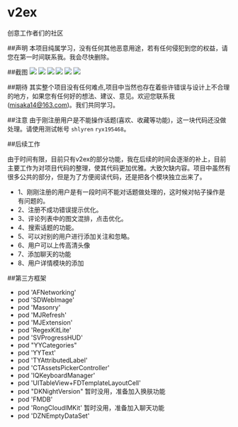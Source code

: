 # v2ex
创意工作者们的社区 

##声明
本项目纯属学习，没有任何其他恶意用途，若有任何侵犯到您的权益，请您在第一时间联系我。我会尽快删除。

##截图
![](http://ww2.sinaimg.cn/bmiddle/699150eagw1f1s9ehqdsqj20ku112jxv.jpg)
![](http://ww3.sinaimg.cn/bmiddle/699150eagw1f73rz3rfohj20ku1120vk.jpg)
![](http://ww3.sinaimg.cn/bmiddle/699150eagw1f73rz53vddj20ku112q7b.jpg)
![](http://ww1.sinaimg.cn/bmiddle/699150eagw1f1s9l975y1j20ku112dgq.jpg)
![](http://ww4.sinaimg.cn/bmiddle/699150eagw1f1s9dsdgp4j20ku112kbq.jpg)
![](http://ww3.sinaimg.cn/http://ww3.sinaimg.cn/mw690/699150eagw1f73s19czntj20ku1127gk.jpg/699150eagw1f73s19czntj20ku1127gk.jpg)

##期待
其实整个项目没有任何难点,项目中当然也存在着些许错误与设计上不合理的地方，如果您有任何好的想法、建议、意见。欢迎您联系我(misaka14@163.com)。我们共同学习。

##注意
由于刚注册用户是不能操作话题(喜欢、收藏等功能)，这一块代码还没做处理。请使用测试帐号 `shlyren` `ryx195468`。

##后续工作

由于时间有限，目前只有v2ex的部分功能，我在后续的时间会逐渐的补上，目前主要工作为对项目代码的整理，使其代码更加优雅。大致欠缺内容。项目中虽然有很多公共的部分，但是为了方便阅读代码，还是把各个模块独立出来了。

* 1、刚刚注册的用户是有一段时间不能对话题做处理的，这时候对帖子操作是有问题的。
* 2、注册不成功错误提示优化。
* 3、评论列表中的图文混排，点击优化。
* 4、搜索话题的功能。
* 5、可以对别的用户进行添加关注和忽略。
* 6、用户可以上传高清头像   
* 7、添加聊天的功能
* 8、用户详情模块的添加

##第三方框架
  * pod 'AFNetworking'
  * pod 'SDWebImage'
  * pod 'Masonry'
  * pod 'MJRefresh'
  * pod 'MJExtension'
  * pod 'RegexKitLite'
  * pod 'SVProgressHUD'
  * pod "YYCategories"
  * pod 'YYText'
  * pod 'TYAttributedLabel'
  * pod 'CTAssetsPickerController'
  * pod 'IQKeyboardManager'
  * pod 'UITableView+FDTemplateLayoutCell'
  * pod "DKNightVersion"                      暂时没用，准备加入换肤功能
  * pod 'FMDB'                               
  * pod 'RongCloudIMKit'                      暂时没用，准备加入聊天功能
  * pod 'DZNEmptyDataSet'
	



